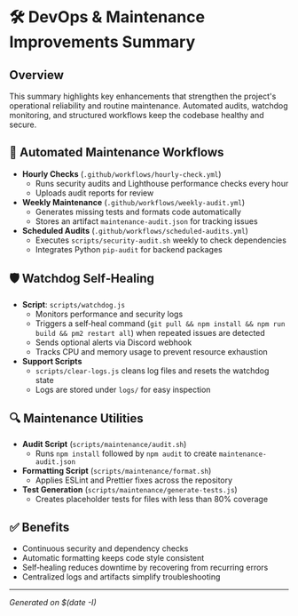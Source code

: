 # 🛠️ DevOps & Maintenance Improvements Summary

## Overview

This summary highlights key enhancements that strengthen the project's operational reliability and routine maintenance. Automated audits, watchdog monitoring, and structured workflows keep the codebase healthy and secure.

## 🔄 Automated Maintenance Workflows

- **Hourly Checks** (`.github/workflows/hourly-check.yml`)
  - Runs security audits and Lighthouse performance checks every hour
  - Uploads audit reports for review
- **Weekly Maintenance** (`.github/workflows/weekly-audit.yml`)
  - Generates missing tests and formats code automatically
  - Stores an artifact `maintenance-audit.json` for tracking issues
- **Scheduled Audits** (`.github/workflows/scheduled-audits.yml`)
  - Executes `scripts/security-audit.sh` weekly to check dependencies
  - Integrates Python `pip-audit` for backend packages

## 🛡️ Watchdog Self‑Healing

- **Script**: `scripts/watchdog.js`
  - Monitors performance and security logs
  - Triggers a self‑heal command (`git pull && npm install && npm run build && pm2 restart all`) when repeated issues are detected
  - Sends optional alerts via Discord webhook
  - Tracks CPU and memory usage to prevent resource exhaustion
- **Support Scripts**
  - `scripts/clear-logs.js` cleans log files and resets the watchdog state
  - Logs are stored under `logs/` for easy inspection

## 🔍 Maintenance Utilities

- **Audit Script** (`scripts/maintenance/audit.sh`)
  - Runs `npm install` followed by `npm audit` to create `maintenance-audit.json`
- **Formatting Script** (`scripts/maintenance/format.sh`)
  - Applies ESLint and Prettier fixes across the repository
- **Test Generation** (`scripts/maintenance/generate-tests.js`)
  - Creates placeholder tests for files with less than 80% coverage

## ✅ Benefits

- Continuous security and dependency checks
- Automatic formatting keeps code style consistent
- Self‑healing reduces downtime by recovering from recurring errors
- Centralized logs and artifacts simplify troubleshooting

---

_Generated on $(date -I)_
